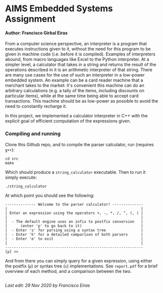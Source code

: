 # AIMS Embedded Systems Assignment
#### Author: Francisco Girbal Eiras

From a computer science perspective, an interpreter is a program that executes instructions given to it, without the need for this program to be given in machine code (i.e. before it is compiled). Examples of interpreters abound, from macro languages like Excel to the Python interpreter. At a simpler level, a calculator that takes in a string and returns the result of the operations described in it is an arithmetic interpreter of that string. 
There are many use cases for the use of such an interpreter in a low-power embedded system. An example can be a card reader machine that a merchant takes to the market: it's convenient this machine can do an arbitrary calculations (e.g. a tally of the items, including discounts on particular items), while at the same time being able to accept card transactions. This machine should be as low-power as possible to avoid the need to constantly recharge it.

In this project, we implemented a calculator interpreter in C++ with the explicit goal of efficient computation of the expressions given.

### Compiling and running

Clone this Github repo, and to compile the parser calculator, run (requires `g++`):

```
cd src
make
```

Which should produce a `string_calculator` executable. Then to run it simply execute:

```
./string_calculator
```

At which point you should see the following:

```
-------------- Welcome to the parser calculator! --------------
|                                                             |
| Enter an expression using the operators +, -, *, /, ^, (, ) |
|                                                             |
|  - The default engine uses an infix to postfix conversion   |
|      (enter 'p' to go back to it)                           |
|  - Enter 's' for parsing using a syntax tree                |
|  - Enter 'h' for a detailed comparison of both parsers      |
|  - Enter 'e' to exit                                        |
|                                                             |
---------------------------------------------------------------
[p] >> 
```

And from there you can simply query for a given expression, using either the postfix (`p`) or syntax tree (`s`) implementations. See `report.pdf` for a brief overview of each method, and a comparison between the two.

## <span></span>

###### Last edit: 29 Nov 2020 by Francisco Eiras